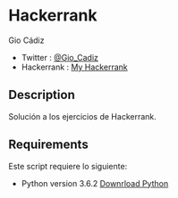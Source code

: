 Hackerrank
 ========================================


Gio Cádiz

* Twitter    : [@Gio_Cadiz](https://twitter.com/Gio_Cadiz)
* Hackerrank : [My Hackerrank](https://www.hackerrank.com/giovannicadiz)

## Description
Solución a los ejercicios de  Hackerrank.

## Requirements
Este script requiere lo siguiente:
* Python version 3.6.2 [Downrload Python](https://www.python.org/downloads/)

